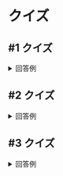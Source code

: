 # クイズ

<!-- START doctoc -->
<!-- END doctoc -->

## #1 クイズ

<details>
<summary>回答例</summary>
</details>

## #2 クイズ

<details>
<summary>回答例</summary>
</details>

## #3 クイズ

<details>
<summary>回答例</summary>
</details>

